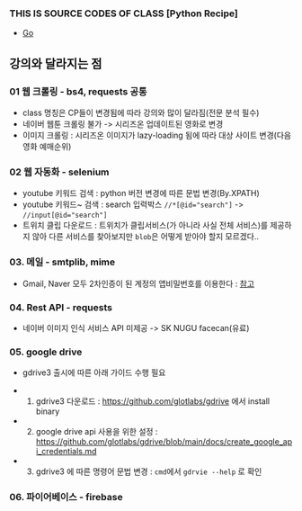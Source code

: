 ### THIS IS SOURCE CODES OF CLASS [Python Recipe]
 - [Go](https://www.inflearn.com/course/%ED%8C%8C%EC%9D%B4%EC%8D%AC-%EB%A0%88%EC%8B%9C%ED%94%BC-%ED%99%9C%EC%9A%A9/dashboard)

## 강의와 달라지는 점
### 01 웹 크롤링 - bs4, requests 공통 
 - class 명칭은 CP들이 변경됨에 따라 강의와 많이 달라짐(전문 분석 필수)
 - 네이버 웹툰 크롤링 불가 -> 시리즈온 업데이트된 영화로 변경 
 - 이미지 크롤링 : 시리즈온 이미지가 lazy-loading 됨에 따라 대상 사이트 변경(다음 영화 예매순위)
### 02 웹 자동화 - selenium
 - youtube 키워드 검색 : python 버전 변경에 따른 문법 변경(By.XPATH)
 - youtube 키워드~ 검색 : search 입력박스 ```//*[@id="search"]``` -> ```//input[@id="search"]```
 - 트위치 클립 다운로드 : 트위치가 클립서비스(가 아니라 사실 전체 서비스)를 제공하지 않아 다른 서비스를 찾아보지만 ```blob```은 어떻게 받아야 할지 모르겠다..

### 03. 메일 - smtplib, mime
 - Gmail, Naver 모두 2차인증이 된 계정의 앱비밀번호를 이용한다 : [참고](https://coding-kindergarten.tistory.com/204)

### 04. Rest API - requests
 - 네이버 이미지 인식 서비스 API 미제공 -> SK NUGU facecan(유료)

### 05. google drive
 - gdrive3 출시에 따른 아래 가이드 수행 필요
  + 1. gdrive3 다운로드 : https://github.com/glotlabs/gdrive 에서 install binary
  + 2. google drive api 사용을 위한 설정 : https://github.com/glotlabs/gdrive/blob/main/docs/create_google_api_credentials.md
  + 3. gdrive3 에 따른 명령어 문법 변경 : ```cmd```에서 ```gdrvie --help``` 로 확인  

### 06. 파이어베이스 - firebase
